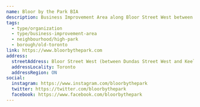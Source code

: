 ```yaml
---
name: Bloor by the Park BIA
description: Business Improvement Area along Bloor Street West between Dundas West and Keele subway stations, just east of High Park
tags:
  - type/organization
  - type/business-improvement-area
  - neighbourhood/high-park
  - borough/old-toronto
link: https://www.bloorbythepark.com
address:
  streetAddress: Bloor Street West (between Dundas Street West and Keele Street)
  addressLocality: Toronto
  addressRegion: ON
social:
  instagram: https://www.instagram.com/bloorbythepark
  twitter: https://twitter.com/bloorbythepark
  facebook: https://www.facebook.com/bloorbythepark
---
```

